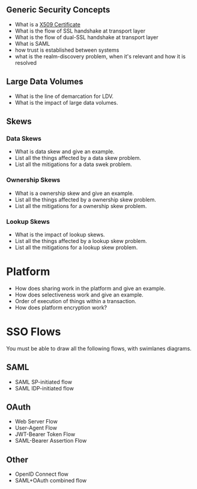 ## Generic Security Concepts
* What is a [X509 Certificate](https://en.wikipedia.org/wiki/X.509)
* What is the flow of SSL handshake at transport layer
* What is the flow of dual-SSL handshake at transport layer
* What is SAML
 *  how trust is established between systems
 *  what is the realm-discovery problem, when it's relevant and how it is resolved


## Large Data Volumes
* What is the line of demarcation for LDV.
* What is the impact of large data volumes.

## Skews

### Data Skews
* What is data skew and give an example.
* List all the things affected by a data skew problem.
* List all the mitigations for a data swek problem.

### Ownership Skews
* What is a ownership skew and give an example.
* List all the things affected by a ownership skew problem.
* List all the mitigations for a ownership skew problem.

### Lookup Skews
* What is the impact of lookup skews.
* List all the things affected by a lookup skew problem.
* List all the mitigations for a lookup skew problem.

# Platform
* How does sharing work in the platform and give an example.
* How does selectiveness work and give an example.
* Order of execution of things within a transaction.
* How does platform encryption work?

# SSO Flows
You must be able to draw all the following flows, with swimlanes diagrams.

## SAML
 * SAML SP-initiated flow
 * SAML IDP-initiated flow
 
## OAuth
* Web Server Flow
* User-Agent Flow
* JWT-Bearer Token Flow
* SAML-Bearer Assertion Flow
 
## Other
* OpenID Connect flow
* SAML+OAuth combined flow 
